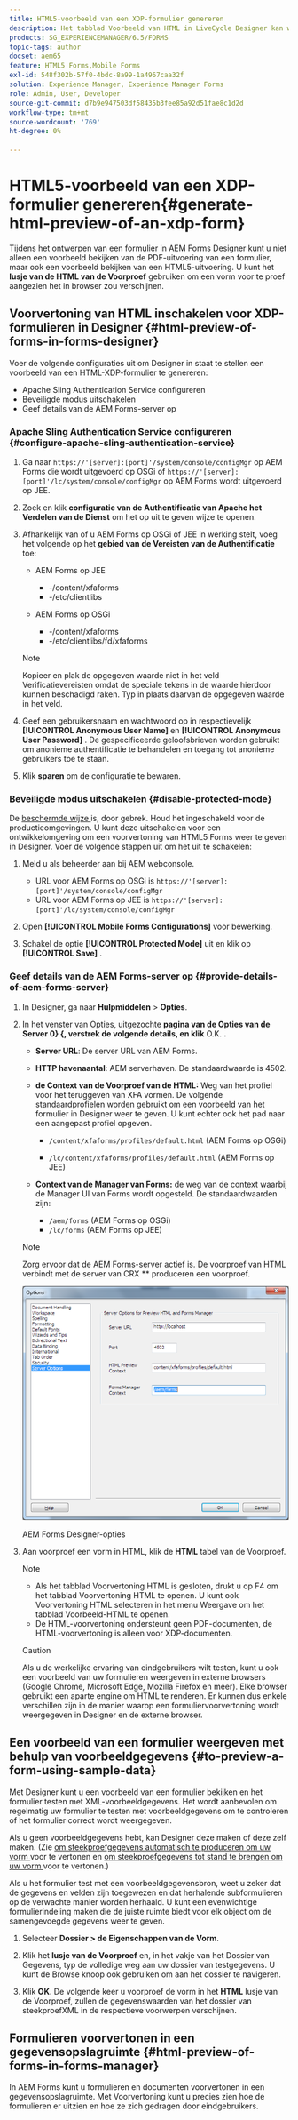 ```yaml
---
title: HTML5-voorbeeld van een XDP-formulier genereren
description: Het tabblad Voorbeeld van HTML in LiveCycle Designer kan worden gebruikt voor een voorbeeld van formulieren zoals deze worden weergegeven in een browser.
products: SG_EXPERIENCEMANAGER/6.5/FORMS
topic-tags: author
docset: aem65
feature: HTML5 Forms,Mobile Forms
exl-id: 548f302b-57f0-4bdc-8a99-1a4967caa32f
solution: Experience Manager, Experience Manager Forms
role: Admin, User, Developer
source-git-commit: d7b9e947503df58435b3fee85a92d51fae8c1d2d
workflow-type: tm+mt
source-wordcount: '769'
ht-degree: 0%

---
```


# HTML5-voorbeeld van een XDP-formulier genereren{#generate-html-preview-of-an-xdp-form}

Tijdens het ontwerpen van een formulier in AEM Forms Designer kunt u niet alleen een voorbeeld bekijken van de PDF-uitvoering van een formulier, maar ook een voorbeeld bekijken van een HTML5-uitvoering. U kunt het **lusje van de HTML van de Voorproef** gebruiken om een vorm voor te proef aangezien het in browser zou verschijnen.

## Voorvertoning van HTML inschakelen voor XDP-formulieren in Designer {#html-preview-of-forms-in-forms-designer}

Voer de volgende configuraties uit om Designer in staat te stellen een voorbeeld van een HTML-XDP-formulier te genereren:

* Apache Sling Authentication Service configureren
* Beveiligde modus uitschakelen
* Geef details van de AEM Forms-server op

### Apache Sling Authentication Service configureren {#configure-apache-sling-authentication-service}

1. Ga naar `https://'[server]:[port]'/system/console/configMgr` op AEM Forms die wordt uitgevoerd op OSGi of
   `https://'[server]:[port]'/lc/system/console/configMgr` op AEM Forms wordt uitgevoerd op JEE.
1. Zoek en klik **configuratie van de Authentificatie van Apache het Verdelen van de Dienst** om het op uit te geven wijze te openen.

1. Afhankelijk van of u AEM Forms op OSGi of JEE in werking stelt, voeg het volgende op het **gebied van de Vereisten van de Authentificatie** toe:

   * AEM Forms op JEE

      * -/content/xfaforms
      * -/etc/clientlibs

   * AEM Forms op OSGi

      * -/content/xfaforms
      * -/etc/clientlibs/fd/xfaforms

   >[!NOTE]
   >
   >Kopieer en plak de opgegeven waarde niet in het veld Verificatievereisten omdat de speciale tekens in de waarde hierdoor kunnen beschadigd raken. Typ in plaats daarvan de opgegeven waarde in het veld.

1. Geef een gebruikersnaam en wachtwoord op in respectievelijk **[!UICONTROL Anonymous User Name]** en **[!UICONTROL Anonymous User Password]** . De gespecificeerde geloofsbrieven worden gebruikt om anonieme authentificatie te behandelen en toegang tot anonieme gebruikers toe te staan.
1. Klik **sparen** om de configuratie te bewaren.

### Beveiligde modus uitschakelen {#disable-protected-mode}

De [ beschermde wijze ](../../forms/using/get-xdp-pdf-documents-aem.md) is, door gebrek. Houd het ingeschakeld voor de productieomgevingen. U kunt deze uitschakelen voor een ontwikkelomgeving om een voorvertoning van HTML5 Forms weer te geven in Designer. Voer de volgende stappen uit om het uit te schakelen:

1. Meld u als beheerder aan bij AEM webconsole.

   * URL voor AEM Forms op OSGi is `https://'[server]:[port]'/system/console/configMgr`
   * URL voor AEM Forms op JEE is `https://'[server]:[port]'/lc/system/console/configMgr`

1. Open **[!UICONTROL Mobile Forms Configurations]** voor bewerking.
1. Schakel de optie **[!UICONTROL Protected Mode]** uit en klik op **[!UICONTROL Save]** .

### Geef details van de AEM Forms-server op {#provide-details-of-aem-forms-server}

1. In Designer, ga naar **Hulpmiddelen** > **Opties**.
1. In het venster van Opties, uitgezochte **pagina van de Opties van de Server 0&rbrace; &lbrace;, verstrek de volgende details, en klik** O.K. **.**

   * **Server URL**: De server URL van AEM Forms.

   * **HTTP havenaantal**: AEM serverhaven. De standaardwaarde is 4502.
   * **de Context van de Voorproef van de HTML:** Weg van het profiel voor het teruggeven van XFA vormen. De volgende standaardprofielen worden gebruikt om een voorbeeld van het formulier in Designer weer te geven. U kunt echter ook het pad naar een aangepast profiel opgeven.

      * `/content/xfaforms/profiles/default.html` (AEM Forms op OSGi)

      * `/lc/content/xfaforms/profiles/default.html` (AEM Forms op JEE)

   * **Context van de Manager van Forms:** de weg van de context waarbij de Manager UI van Forms wordt opgesteld. De standaardwaarden zijn:

      * `/aem/forms` (AEM Forms op OSGi)
      * `/lc/forms` (AEM Forms op JEE)

   >[!NOTE]
   >
   >Zorg ervoor dat de AEM Forms-server actief is. De voorproef van HTML verbindt met de server van CRX ** produceren een voorproef.

   ![ AEM Forms Designer-opties ](assets/server_options.png)

   AEM Forms Designer-opties

1. Aan voorproef een vorm in HTML, klik de **HTML** tabel van de Voorproef.

   >[!NOTE]
   >
   >
   >
   >
   >    * Als het tabblad Voorvertoning HTML is gesloten, drukt u op F4 om het tabblad Voorvertoning HTML te openen. U kunt ook Voorvertoning HTML selecteren in het menu Weergave om het tabblad Voorbeeld-HTML te openen.
   >    * De HTML-voorvertoning ondersteunt geen PDF-documenten, de HTML-voorvertoning is alleen voor XDP-documenten.
   >
   >

   >[!CAUTION]
   >
   >Als u de werkelijke ervaring van eindgebruikers wilt testen, kunt u ook een voorbeeld van uw formulieren weergeven in externe browsers (Google Chrome, Microsoft Edge, Mozilla Firefox en meer). Elke browser gebruikt een aparte engine om HTML te renderen. Er kunnen dus enkele verschillen zijn in de manier waarop een formuliervoorvertoning wordt weergegeven in Designer en de externe browser.

## Een voorbeeld van een formulier weergeven met behulp van voorbeeldgegevens {#to-preview-a-form-using-sample-data}

Met Designer kunt u een voorbeeld van een formulier bekijken en het formulier testen met XML-voorbeeldgegevens. Het wordt aanbevolen om regelmatig uw formulier te testen met voorbeeldgegevens om te controleren of het formulier correct wordt weergegeven.

Als u geen voorbeeldgegevens hebt, kan Designer deze maken of deze zelf maken. (Zie [ om steekproefgegevens automatisch te produceren om uw vorm ](https://help.adobe.com/en_US/AEMForms/6.1/DesignerHelp/WS107c29ade9134a2c136ae6f212a1f379c94-8000.2.html#WS92d06802c76abadb-728f46ac129b395660c-7efe.2) voor te vertonen en [ om steekproefgegevens tot stand te brengen om uw vorm ](https://help.adobe.com/en_US/AEMForms/6.1/DesignerHelp/WS107c29ade9134a2c136ae6f212a1f379c94-8000.2.html#WS92d06802c76abadb-728f46ac129b395660c-7eff.2) voor te vertonen.)

Als u het formulier test met een voorbeeldgegevensbron, weet u zeker dat de gegevens en velden zijn toegewezen en dat herhalende subformulieren op de verwachte manier worden herhaald. U kunt een evenwichtige formulierindeling maken die de juiste ruimte biedt voor elk object om de samengevoegde gegevens weer te geven.

1. Selecteer **Dossier > de Eigenschappen van de Vorm**.

1. Klik het **lusje van de Voorproef** en, in het vakje van het Dossier van Gegevens, typ de volledige weg aan uw dossier van testgegevens. U kunt de Browse knoop ook gebruiken om aan het dossier te navigeren.

1. Klik **OK**. De volgende keer u voorproef de vorm in het **HTML** lusje van de Voorproef, zullen de gegevenswaarden van het dossier van steekproefXML in de respectieve voorwerpen verschijnen.

## Formulieren voorvertonen in een gegevensopslagruimte {#html-preview-of-forms-in-forms-manager}

In AEM Forms kunt u formulieren en documenten voorvertonen in een gegevensopslagruimte. Met Voorvertoning kunt u precies zien hoe de formulieren er uitzien en hoe ze zich gedragen door eindgebruikers.
